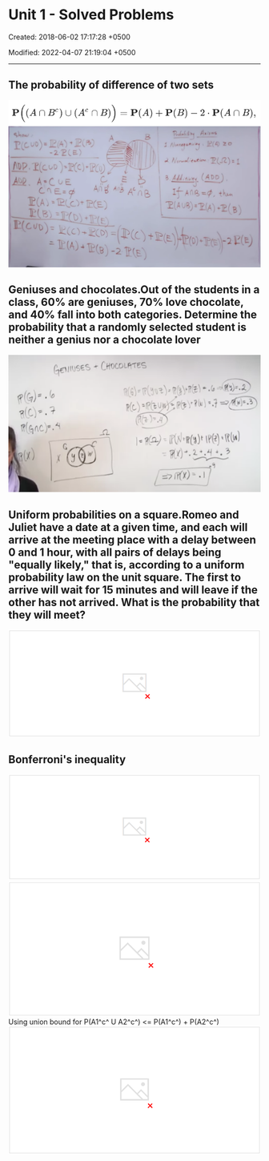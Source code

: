 # Unit 1 - Solved Problems

Created: 2018-06-02 17:17:28 +0500

Modified: 2022-04-07 21:19:04 +0500

---

## The probability of difference of two sets

![image](media/Intro-Syllabus_Unit-1-Solved-Problems-image1.png)
![image](media/Intro-Syllabus_Unit-1-Solved-Problems-image2.png)

## Geniuses and chocolates.Out of the students in a class, 60% are geniuses, 70% love chocolate, and 40% fall into both categories. Determine the probability that a randomly selected student is neither a genius nor a chocolate lover

![9 ](media/Intro-Syllabus_Unit-1-Solved-Problems-image3.png)

## Uniform probabilities on a square.Romeo and Juliet have a date at a given time, and each will arrive at the meeting place with a delay between 0 and 1 hour, with all pairs of delays being "equally likely," that is, according to a uniform probability law on the unit square. The first to arrive will wait for 15 minutes and will leave if the other has not arrived. What is the probability that they will meet?

![image](media/Intro-Syllabus_Unit-1-Solved-Problems-image4.png)

## Bonferroni's inequality

![image](media/Intro-Syllabus_Unit-1-Solved-Problems-image5.png)
![image](media/Intro-Syllabus_Unit-1-Solved-Problems-image6.png)
Using union bound for P(A1^c^ U A2^c^) <= P(A1^c^) + P(A2^c^)
![image](media/Intro-Syllabus_Unit-1-Solved-Problems-image7.png)
